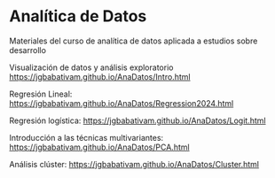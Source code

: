 # Analítica de Datos

Materiales del curso de analítica de datos aplicada a estudios sobre desarrollo

Visualización de datos y análisis exploratorio
https://jgbabativam.github.io/AnaDatos/Intro.html

Regresión Lineal:
https://jgbabativam.github.io/AnaDatos/Regression2024.html

Regresión logística:
https://jgbabativam.github.io/AnaDatos/Logit.html

Introducción a las técnicas multivariantes:
https://jgbabativam.github.io/AnaDatos/PCA.html 

Análisis clúster:
https://jgbabativam.github.io/AnaDatos/Cluster.html